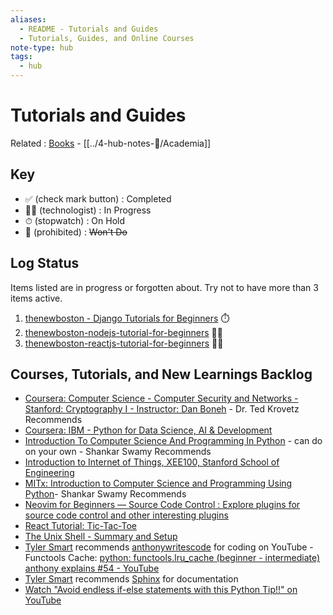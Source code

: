 ```yaml
---
aliases:
  - README - Tutorials and Guides
  - Tutorials, Guides, and Online Courses
note-type: hub
tags:
  - hub
---
```


# Tutorials and Guides

Related : [Books](../Books.md) - [[../4-hub-notes-🚉/Academia]]

## Key

- ✅ (check mark button) : Completed
- 🧑‍💻 (technologist) : In Progress
- ⏱ (stopwatch) : On Hold
- 🚫 (prohibited) : ~~Won't Do~~

## Log Status

Items listed are in progress or forgotten about. Try not to have more than 3 items active.

1. [thenewboston - Django Tutorials for Beginners](thenewboston-django-tutorial-for-beginners/thenewboston-django-tutorial-for-beginners.md) ⏱️
2. [thenewboston-nodejs-tutorial-for-beginners](thenewboston-nodejs-tutorial-for-beginners/thenewboston-nodejs-tutorial-for-beginners.md) 🧑‍💻
3. [thenewboston-reactjs-tutorial-for-beginners](thenewboston-reactjs-tutorial-for-beginners/thenewboston-reactjs-tutorial-for-beginners.md) 🧑‍💻

## Courses, Tutorials, and New Learnings Backlog

- [Coursera: Computer Science - Computer Security and Networks - Stanford: Cryptography I - Instructor: Dan Boneh](https://www.coursera.org/learn/crypto) - Dr. Ted Krovetz Recommends
- [Coursera: IBM - Python for Data Science, AI & Development](https://www.coursera.org/learn/python-for-applied-data-science-ai)
- [Introduction To Computer Science And Programming In Python](https://ocw.mit.edu/courses/6-0001-introduction-to-computer-science-and-programming-in-python-fall-2016/) - can do on your own - Shankar Swamy Recommends
- [Introduction to Internet of Things, XEE100, Stanford School of Engineering](https://online.stanford.edu/courses/xee100-introduction-internet-things)
- [MITx: Introduction to Computer Science and Programming Using Python](https://www.edx.org/learn/computer-science/massachusetts-institute-of-technology-introduction-to-computer-science-and-programming-using-python?index=product&queryID=3420e438ac2d916d1f5c8f3486fc69a0&position=1&results_level=first-level-results&term=introduction+to+computer+science+mit&objectID=course-956319ec-8665-4039-8bc6-32c9a9aea5e9&campaign=Introduction+to+Computer+Science+and+Programming+Using+Python&source=edX&product_category=course&placement_url=https%3A%2F%2Fwww.edx.org%2Fsearch)- Shankar Swamy Recommends
- [Neovim for Beginners — Source Code Control : Explore plugins for source code control and other interesting plugins](https://alpha2phi.medium.com/neovim-for-beginners-source-code-control-71139e4513a1)
- [React Tutorial: Tic-Tac-Toe](https://react.dev/learn/tutorial-tic-tac-toe)
- [The Unix Shell - Summary and Setup](https://swcarpentry.github.io/shell-novice/)
- [Tyler Smart](https://github.com/tjsmart) recommends [anthonywritescode](https://www.youtube.com/@anthonywritescode) for coding on YouTube - Functools Cache: [python: functools.lru_cache (beginner - intermediate) anthony explains #54 - YouTube](https://www.youtube.com/watch?v=K0Q5twtYxWY)
- [Tyler Smart](https://github.com/tjsmart) recommends [Sphinx](https://pypi.org/project/Sphinx/) for documentation
- [Watch "Avoid endless if-else statements with this Python Tip!!" on YouTube](https://youtube.com/shorts/UFdEp9wrtOY?feature=share)

